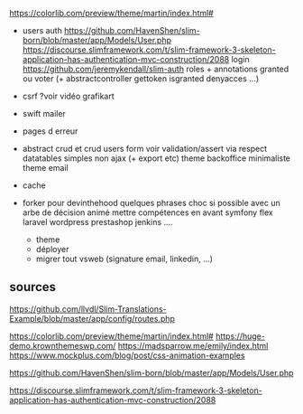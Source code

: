 https://colorlib.com/preview/theme/martin/index.html#

- users 
    auth
        https://github.com/HavenShen/slim-born/blob/master/app/Models/User.php
        https://discourse.slimframework.com/t/slim-framework-3-skeleton-application-has-authentication-mvc-construction/2088
    login
        https://github.com/jeremykendall/slim-auth
    roles + annotations granted ou voter (+ abstractcontroller gettoken isgranted denyacces ...)
- csrf
    ?voir vidéo grafikart
- swift mailer
- pages d erreur
- abstract crud et crud users
    form voir validation/assert via respect
    datatables simples non ajax (+ export etc)
    theme backoffice minimaliste 
    theme email

- cache
- forker pour devinthehood
    quelques phrases choc si possible avec un arbe de décision animé
        mettre compétences en avant
            symfony
            flex
            laravel
            wordpress
            prestashop
            jenkins
            ....
    + theme
    + déployer
    + migrer tout vsweb (signature email, linkedin, ...)
    
sources
-------

https://github.com/llvdl/Slim-Translations-Example/blob/master/app/config/routes.php

https://colorlib.com/preview/theme/martin/index.html#
https://huge-demo.krownthemeswp.com/
https://madsparrow.me/emily/index.html
https://www.mockplus.com/blog/post/css-animation-examples

https://github.com/HavenShen/slim-born/blob/master/app/Models/User.php

https://discourse.slimframework.com/t/slim-framework-3-skeleton-application-has-authentication-mvc-construction/2088
